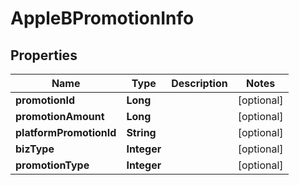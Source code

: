 

# AppleBPromotionInfo


## Properties

Name | Type | Description | Notes
------------ | ------------- | ------------- | -------------
**promotionId** | **Long** |  |  [optional]
**promotionAmount** | **Long** |  |  [optional]
**platformPromotionId** | **String** |  |  [optional]
**bizType** | **Integer** |  |  [optional]
**promotionType** | **Integer** |  |  [optional]



